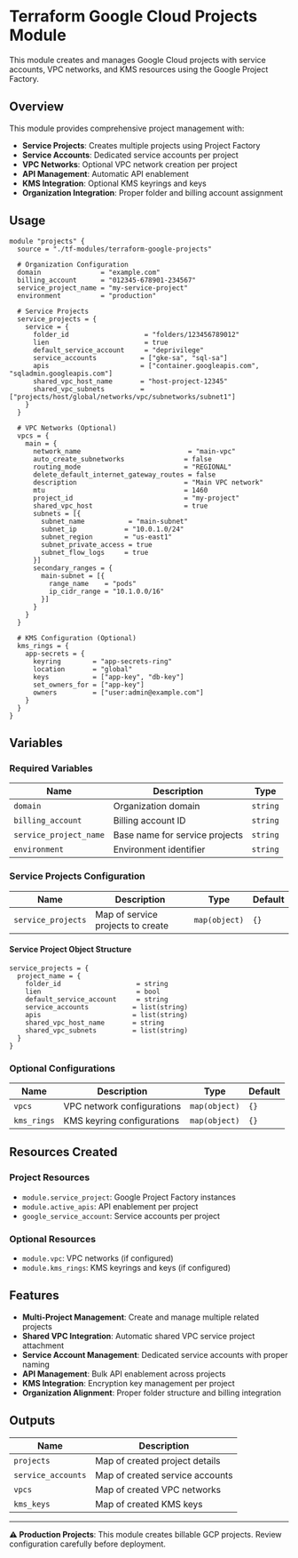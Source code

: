 # Terraform Google Cloud Projects Module

This module creates and manages Google Cloud projects with service accounts, VPC networks, and KMS resources using the Google Project Factory.

## Overview

This module provides comprehensive project management with:

- **Service Projects**: Creates multiple projects using Project Factory
- **Service Accounts**: Dedicated service accounts per project
- **VPC Networks**: Optional VPC network creation per project
- **API Management**: Automatic API enablement
- **KMS Integration**: Optional KMS keyrings and keys
- **Organization Integration**: Proper folder and billing account assignment

## Usage

```hcl
module "projects" {
  source = "./tf-modules/terraform-google-projects"

  # Organization Configuration
  domain               = "example.com"
  billing_account      = "012345-678901-234567"
  service_project_name = "my-service-project"
  environment          = "production"

  # Service Projects
  service_projects = {
    service = {
      folder_id                   = "folders/123456789012"
      lien                        = true
      default_service_account     = "deprivilege"
      service_accounts           = ["gke-sa", "sql-sa"]
      apis                       = ["container.googleapis.com", "sqladmin.googleapis.com"]
      shared_vpc_host_name       = "host-project-12345"
      shared_vpc_subnets         = ["projects/host/global/networks/vpc/subnetworks/subnet1"]
    }
  }

  # VPC Networks (Optional)
  vpcs = {
    main = {
      network_name                           = "main-vpc"
      auto_create_subnetworks               = false
      routing_mode                          = "REGIONAL"
      delete_default_internet_gateway_routes = false
      description                           = "Main VPC network"
      mtu                                   = 1460
      project_id                            = "my-project"
      shared_vpc_host                       = true
      subnets = [{
        subnet_name           = "main-subnet"
        subnet_ip            = "10.0.1.0/24"
        subnet_region        = "us-east1"
        subnet_private_access = true
        subnet_flow_logs     = true
      }]
      secondary_ranges = {
        main-subnet = [{
          range_name    = "pods"
          ip_cidr_range = "10.1.0.0/16"
        }]
      }
    }
  }

  # KMS Configuration (Optional)
  kms_rings = {
    app-secrets = {
      keyring        = "app-secrets-ring"
      location       = "global"
      keys           = ["app-key", "db-key"]
      set_owners_for = ["app-key"]
      owners         = ["user:admin@example.com"]
    }
  }
}
```

## Variables

### Required Variables

| Name | Description | Type |
|------|-------------|------|
| `domain` | Organization domain | `string` |
| `billing_account` | Billing account ID | `string` |
| `service_project_name` | Base name for service projects | `string` |
| `environment` | Environment identifier | `string` |

### Service Projects Configuration

| Name | Description | Type | Default |
|------|-------------|------|---------|
| `service_projects` | Map of service projects to create | `map(object)` | `{}` |

#### Service Project Object Structure
```hcl
service_projects = {
  project_name = {
    folder_id                   = string
    lien                        = bool
    default_service_account     = string
    service_accounts           = list(string)
    apis                       = list(string)
    shared_vpc_host_name       = string
    shared_vpc_subnets         = list(string)
  }
}
```

### Optional Configurations

| Name | Description | Type | Default |
|------|-------------|------|---------|
| `vpcs` | VPC network configurations | `map(object)` | `{}` |
| `kms_rings` | KMS keyring configurations | `map(object)` | `{}` |

## Resources Created

### Project Resources
- `module.service_project`: Google Project Factory instances
- `module.active_apis`: API enablement per project
- `google_service_account`: Service accounts per project

### Optional Resources
- `module.vpc`: VPC networks (if configured)
- `module.kms_rings`: KMS keyrings and keys (if configured)

## Features

- **Multi-Project Management**: Create and manage multiple related projects
- **Shared VPC Integration**: Automatic shared VPC service project attachment
- **Service Account Management**: Dedicated service accounts with proper naming
- **API Management**: Bulk API enablement across projects
- **KMS Integration**: Encryption key management per project
- **Organization Alignment**: Proper folder structure and billing integration

## Outputs

| Name | Description |
|------|-------------|
| `projects` | Map of created project details |
| `service_accounts` | Map of created service accounts |
| `vpcs` | Map of created VPC networks |
| `kms_keys` | Map of created KMS keys |

---

**⚠️ Production Projects**: This module creates billable GCP projects. Review configuration carefully before deployment.